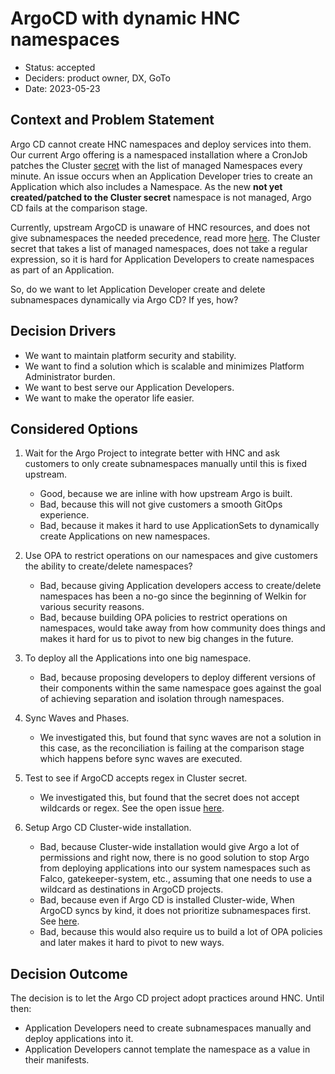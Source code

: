# ArgoCD with dynamic HNC namespaces

- Status: accepted
- Deciders: product owner, DX, GoTo
- Date: 2023-05-23

## Context and Problem Statement

Argo CD cannot create HNC namespaces and deploy services into them.
Our current Argo offering is a namespaced installation where a CronJob patches the Cluster [secret](https://argo-cd.readthedocs.io/en/stable/operator-manual/declarative-setup/#clusters) with the list of managed Namespaces every minute.
An issue occurs when an Application Developer tries to create an Application which also includes a Namespace.
As the new **not yet created/patched to the Cluster secret** namespace is not managed, Argo CD fails at the comparison stage.

Currently, upstream ArgoCD is unaware of HNC resources, and does not give subnamespaces the needed precedence, read more [here](https://argo-cd.readthedocs.io/en/stable/user-guide/sync-waves/#how-does-it-work).
The Cluster secret that takes a list of managed namespaces, does not take a regular expression, so it is hard for Application Developers to create namespaces as part of an Application.

So, do we want to let Application Developer create and delete subnamespaces dynamically via Argo CD?
If yes, how?

## Decision Drivers <!-- optional -->

- We want to maintain platform security and stability.
- We want to find a solution which is scalable and minimizes Platform Administrator burden.
- We want to best serve our Application Developers.
- We want to make the operator life easier.

## Considered Options

1. Wait for the Argo Project to integrate better with HNC and ask customers to only create subnamespaces manually until this is fixed upstream.

    - Good, because we are inline with how upstream Argo is built.
    - Bad, because this will not give customers a smooth GitOps experience.
    - Bad, because it makes it hard to use ApplicationSets to dynamically create Applications on new namespaces.

1. Use OPA to restrict operations on our namespaces and give customers the ability to create/delete namespaces?

    - Bad, because giving Application developers access to create/delete namespaces has been a no-go since the beginning of Welkin for various security reasons.
    - Bad, because building OPA policies to restrict operations on namespaces, would take away from how community does things and makes it hard for us to pivot to new big changes in the future.

1. To deploy all the Applications into one big namespace.

    - Bad, because proposing developers to deploy different versions of their components within the same namespace goes against the goal of achieving separation and isolation through namespaces.

1. Sync Waves and Phases.

    - We investigated this, but found that sync waves are not a solution in this case, as the reconciliation is failing at the comparison stage which happens before sync waves are executed.

1. Test to see if ArgoCD accepts regex in Cluster secret.

    - We investigated this, but found that the secret does not accept wildcards or regex. See the open issue [here](https://github.com/argoproj/argo-cd/issues/10054#issue-1310861246).

1. Setup Argo CD Cluster-wide installation.

    - Bad, because Cluster-wide installation would give Argo a lot of permissions and right now, there is no good solution to stop Argo from deploying applications into our system namespaces such as Falco, gatekeeper-system, etc., assuming that one needs to use a wildcard as destinations in ArgoCD projects.
    - Bad, because even if Argo CD is installed Cluster-wide, When ArgoCD syncs by kind, it does not prioritize subnamespaces first. See [here](https://github.com/argoproj/gitops-engine/blob/bc9ce5764fa306f58cf59199a94f6c968c775a2d/pkg/sync/sync_tasks.go#L27-L66).
    - Bad, because this would also require us to build a lot of OPA policies and later makes it hard to pivot to new ways.

## Decision Outcome

The decision is to let the Argo CD project adopt practices around HNC. Until then:

- Application Developers need to create subnamespaces manually and deploy applications into it.
- Application Developers cannot template the namespace as a value in their manifests.

